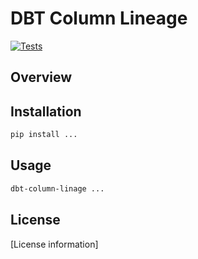 # DBT Column Lineage

[![Tests](https://github.com/Fszta/dbt-column-lineage/actions/workflows/test.yml/badge.svg)](https://github.com/Fszta/dbt-column-lineage/actions/workflows/test.yml)


## Overview


## Installation

```bash
pip install ...
```

## Usage

```bash
dbt-column-linage ...
```


## License

[License information]